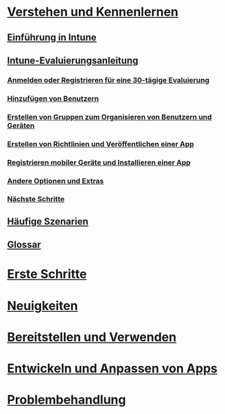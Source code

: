# [Verstehen und Kennenlernen](introduction-to-microsoft-intune.md)
## [Einführung in Intune](introduction-to-microsoft-intune.md)
## [Intune-Evaluierungsanleitung](get-started-with-a-30-day-trial-of-microsoft-intune.md)
### [Anmelden oder Registrieren für eine 30-tägige Evaluierung](get-started-with-a-30-day-trial-of-microsoft-intune-step-1.md)
### [Hinzufügen von Benutzern](get-started-with-a-30-day-trial-of-microsoft-intune-step-2.md)
### [Erstellen von Gruppen zum Organisieren von Benutzern und Geräten](get-started-with-a-30-day-trial-of-microsoft-intune-step-3.md)
### [Erstellen von Richtlinien und Veröffentlichen einer App](get-started-with-a-30-day-trial-of-microsoft-intune-step-4.md)
### [Registrieren mobiler Geräte und Installieren einer App](get-started-with-a-30-day-trial-of-microsoft-intune-step-5.md)
### [Andere Optionen und Extras](get-started-with-a-30-day-trial-of-microsoft-intune-step-6.md)
### [Nächste Schritte](get-started-with-a-30-day-trial-of-microsoft-intune-step-7.md)
## [Häufige Szenarien](common-ways-to-use-intune.md)
## [Glossar](intune-glossary.md)

# [Erste Schritte](/intune/get-started/what-to-know-before-you-start-microsoft-intune)
# [Neuigkeiten](/intune/whats-new/whats-new-in-microsoft-intune)
<!-- # [Plan and Design](/intune/plan-design/ways-to-do-enterprise-mobility) -->
# [Bereitstellen und Verwenden](/intune/deploy-use/overview-of-device-and-app-lifecycles-in-microsoft-intune)
# [Entwickeln und Anpassen von Apps](/intune/develop/intune-app-sdk)
# [Problembehandlung](/intune/troubleshoot/general-troubleshooting-tips-for-microsoft-intune)


<!--HONumber=Sep16_HO5-->


